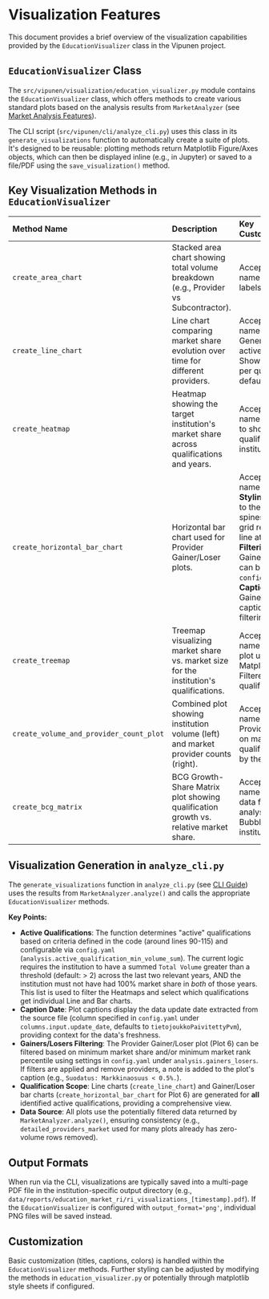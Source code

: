 # Visualization Features

This document provides a brief overview of the visualization capabilities provided by the `EducationVisualizer` class in the Vipunen project.

## `EducationVisualizer` Class

The `src/vipunen/visualization/education_visualizer.py` module contains the `EducationVisualizer` class, which offers methods to create various standard plots based on the analysis results from `MarketAnalyzer` (see [Market Analysis Features](MARKET_ANALYSIS.md)).

The CLI script (`src/vipunen/cli/analyze_cli.py`) uses this class in its `generate_visualizations` function to automatically create a suite of plots.
It's designed to be reusable: plotting methods return Matplotlib Figure/Axes objects, which can then be displayed inline (e.g., in Jupyter) or saved to a file/PDF using the `save_visualization()` method.

## Key Visualization Methods in `EducationVisualizer`

| Method Name                       | Description                                                                          | Key Customizations/Notes                                                                                                |
| :-------------------------------- | :----------------------------------------------------------------------------------- | :---------------------------------------------------------------------------------------------------------------------- |
| `create_area_chart`               | Stacked area chart showing total volume breakdown (e.g., Provider vs Subcontractor). | Accepts column names as args. Colors, labels configurable.                                                              |
| `create_line_chart`               | Line chart comparing market share evolution over time for different providers.       | Accepts column names as args. Generated for **all** active qualifications. Shows top 6 providers per qualification by default. |
| `create_heatmap`                  | Heatmap showing the target institution's market share across qualifications and years. | Accepts column names as args. Filtered to show only active qualifications for the institution.                      |
| `create_horizontal_bar_chart`   | Horizontal bar chart used for Provider Gainer/Loser plots.                           | Accepts column names as args. **Styling**: Labels appear to the right of bars; spines and horizontal grid removed; vertical line at 0 if needed.<br>**Filtering**: Gainers/Losers plot can be filtered via `config.yaml`.<br>**Captions**: Gainers/Losers caption indicates if filtering was applied. |
| `create_treemap`                  | Treemap visualizing market share vs. market size for the institution's qualifications. | Accepts column names as args. Static plot using Matplotlib/Squarify. Filtered to active qualifications.           |
| `create_volume_and_provider_count_plot` | Combined plot showing institution volume (left) and market provider counts (right). | Accepts column names as args. Provider counts based on market for qualifications offered by the institution. |
| `create_bcg_matrix`               | BCG Growth-Share Matrix plot showing qualification growth vs. relative market share. | Accepts column names as args. Uses data from `bcg_data` in analysis results. Bubble size = institution volume. |

## Visualization Generation in `analyze_cli.py`

The `generate_visualizations` function in `analyze_cli.py` (see [CLI Guide](CLI_GUIDE.md)) uses the results from `MarketAnalyzer.analyze()` and calls the appropriate `EducationVisualizer` methods.

**Key Points:**

*   **Active Qualifications**: The function determines "active" qualifications based on criteria defined in the code (around lines 90-115) and configurable via `config.yaml` (`analysis.active_qualification_min_volume_sum`). The current logic requires the institution to have a summed `Total Volume` greater than a threshold (default: > 2) across the last two relevant years, AND the institution must not have had 100% market share in *both* of those years. This list is used to filter the Heatmaps and select which qualifications get individual Line and Bar charts.
*   **Caption Date**: Plot captions display the data update date extracted from the source file (column specified in `config.yaml` under `columns.input.update_date`, defaults to `tietojoukkoPaivitettyPvm`), providing context for the data's freshness.
*   **Gainers/Losers Filtering**: The Provider Gainer/Loser plot (Plot 6) can be filtered based on minimum market share and/or minimum market rank percentile using settings in `config.yaml` under `analysis.gainers_losers`. If filters are applied and remove providers, a note is added to the plot's caption (e.g., `Suodatus: Markkinaosuus < 0.5%.`).
*   **Qualification Scope**: Line charts (`create_line_chart`) and Gainer/Loser bar charts (`create_horizontal_bar_chart` for Plot 6) are generated for **all** identified active qualifications, providing a comprehensive view.
*   **Data Source**: All plots use the potentially filtered data returned by `MarketAnalyzer.analyze()`, ensuring consistency (e.g., `detailed_providers_market` used for many plots already has zero-volume rows removed).

## Output Formats

When run via the CLI, visualizations are typically saved into a multi-page PDF file in the institution-specific output directory (e.g., `data/reports/education_market_ri/ri_visualizations_[timestamp].pdf`).
If the `EducationVisualizer` is configured with `output_format='png'`, individual PNG files will be saved instead.

## Customization

Basic customization (titles, captions, colors) is handled within the `EducationVisualizer` methods. Further styling can be adjusted by modifying the methods in `education_visualizer.py` or potentially through matplotlib style sheets if configured. 